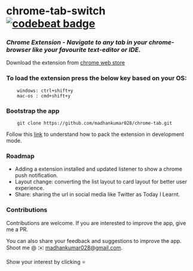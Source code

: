 # chrome-tab-switch [![codebeat badge](https://codebeat.co/badges/ef34b705-cd7d-4474-8cd2-a4a0c28d6ee9)](https://codebeat.co/projects/github-com-madhankumar028-chrome-tab-master)

### *Chrome Extension - Navigate to any tab in your chrome-browser like your favourite text-editor or IDE.*

Download the extension from [chrome web store](https://chrome.google.com/webstore/detail/tab-switcher/akenkgmojelifdnoogjnjfegmegandil?hl=en-US&gl=IN)

### To load the extension press the below key based on your OS:
```
    windows: ctrl+shift+y
    mac-os : cmd+shift+y
```
### Bootstrap the app
```
    git clone https://github.com/madhankumar028/chrome-tab.git
```

Follow this [link](https://developer.chrome.com/extensions/getstarted) to understand how to pack the extension in development mode.

### Roadmap
* Adding a extension installed and updated listener to show a chrome push notification.
* Layout change: converting the list layout to card layout for better user experience.
* Share: sharing the url in social media like Twitter as Today I Learnt.

### Contributions
Contributions are welcome. If you are interested to improve the app, give me a PR.

You can also share your feedback and suggestions to improve the app. Shoot me @ ✉️ madhankumar028@gmail.com.

Show your interest by clicking ⭐️
